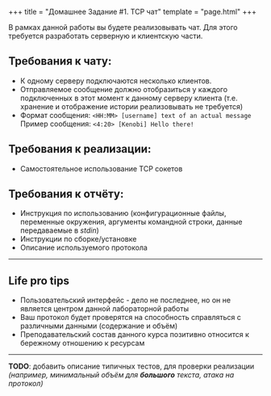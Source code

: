 +++
title = "Домашнее Задание #1. TCP чат"
template = "page.html"
+++

В рамках данной работы вы будете реализовывать чат.
Для этого требуется разработать серверную и клиентскую части.

## Требования к чату:
* К одному серверу подключаются несколько клиентов.
* Отправляемое сообщение должно отобразиться у каждого подключенных в этот момент к данному серверу клиента (т.е. хранение и отображение истории реализовывать не требуется)
* Формат сообщения:
  `<HH:MM> [username] text of an actual message`
  Пример сообщения:
  `<4:20> [Kenobi] Hello there!`

## Требования к реализации:
* Самостоятельное использование TCP сокетов

## Требования к отчёту:
* Инструкция по использованию (конфигурационные файлы, переменные окружения, аргументы командной строки, данные передаваемые в *stdin*)
* Инструкции по сборке/установке
* Описание используемого протокола
___

## Life pro tips

* Пользовательский интерфейс - дело не последнее, но он не является центром данной лабораторной работы
* Ваш протокол будет проверятся на способность справляться с различными данными (содержание и объём)
* Преподавательский состав данного курса позитивно относится к бережному отношению к ресурсам

___

**TODO**: добавить описание типичных тестов, для проверки реализации *(например, минимальный объём для **большого** текста, атака на протокол)*
